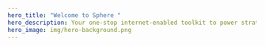 ```yaml
---
hero_title: "Welcome to Sphere "
hero_description: Your one-stop internet-enabled toolkit to power strategic decisions!.
hero_image: img/hero-background.png
---
```

